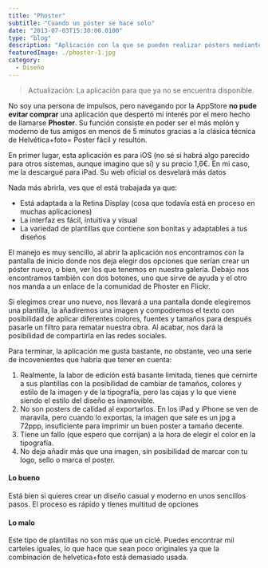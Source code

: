 ```yaml
---
title: "Phoster"
subtitle: "Cuando un póster se hace solo"
date: "2013-07-03T15:30:00.0100"
type: "blog"
description: "Aplicación con la que se pueden realizar pósters mediante una serie de pasos"
featuredImage: ./phoster-1.jpg
category:
  - Diseño
---
```


> Actualización: La aplicación para que ya no se encuentra disponible.

No soy una persona de impulsos, pero navegando por la AppStore **no pude evitar comprar** una aplicación que despertó mi interés por el mero hecho de llamarse **Phoster**. Su función consiste en poder ser el más molón y moderno de tus amigos en menos de 5 minutos gracias a la clásica técnica de Helvética+foto= Poster fácil y resultón.

En primer lugar, esta aplicación es para iOS (no sé si habrá algo parecido para otros sistemas, aunque imagino que sí) y su precio 1,6€. En mi caso, me la descargué para iPad. Su web oficial os desvelará más datos

Nada más abrirla, ves que el está trabajada ya que:

- Está adaptada a la Retina Display (cosa que todavía está en proceso en muchas aplicaciones)
- La interfaz es fácil, intuitiva y visual
- La variedad de plantillas que contiene son bonitas y adaptables a tus diseños

El manejo es muy sencillo, al abrir la aplicación nos encontramos con la pantalla de inicio donde nos deja elegir dos opciones que serían crear un póster nuevo, o bien, ver los que tenemos en nuestra galería. Debajo nos encontramos también con dos botones, uno que sirve de ayuda y el otro nos manda a un enlace de la comunidad de Phoster en Flickr.

Si elegimos crear uno nuevo, nos llevará a una pantalla donde elegiremos una plantilla, la añadiremos una imagen y compodremos el texto con posibilidad de aplicar diferentes colores, fuentes y tamaños para después pasarle un filtro para rematar nuestra obra. Al acabar, nos dará la posibilidad de compartirla en las redes sociales.

Para terminar, la aplicación me gusta bastante, no obstante, veo una serie de incovenientes que habría que tener en cuenta:

1. Realmente, la labor de edición está basante limitada, tienes que cernirte a sus plantillas con la posibilidad de cambiar de tamaños, colores y estilo de la imagen y de la tipografía, pero las cajas y lo que viene siendo el estilo del diseño es inamovible.
2. No son posters de calidad al exportarlos. En los iPad y iPhone se ven de maravila, pero cuando lo exportas, la imagen que sale es un jpg a 72ppp, insuficiente para imprimir un buen poster a tamaño decente.
3. Tiene un fallo (que espero que corrijan) a la hora de elegir el color en la tipografía.
4. No deja añadir más que una imagen, sin posibilidad de marcar con tu logo, sello o marca el poster.

#### Lo bueno

Está bien si quieres crear un diseño casual y moderno en unos sencillos pasos. El proceso es rápido y tienes multitud de opciones

#### Lo malo

Este tipo de plantillas no son más que un ciclé. Puedes encontrar mil carteles iguales, lo que hace que sean poco originales ya que la combinación de helvetica+foto está demasiado usada.
